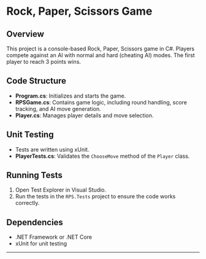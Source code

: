 # Rock, Paper, Scissors Game

## Overview

This project is a console-based Rock, Paper, Scissors game in C#. Players compete against an AI with normal and hard (cheating AI) modes. The first player to reach 3 points wins.

## Code Structure

- **Program.cs**: Initializes and starts the game.
- **RPSGame.cs**: Contains game logic, including round handling, score tracking, and AI move generation.
- **Player.cs**: Manages player details and move selection.

## Unit Testing

- Tests are written using xUnit.
- **PlayerTests.cs**: Validates the `ChooseMove` method of the `Player` class.

## Running Tests

1. Open Test Explorer in Visual Studio.
2. Run the tests in the `RPS.Tests` project to ensure the code works correctly.

## Dependencies

- .NET Framework or .NET Core
- xUnit for unit testing
****
